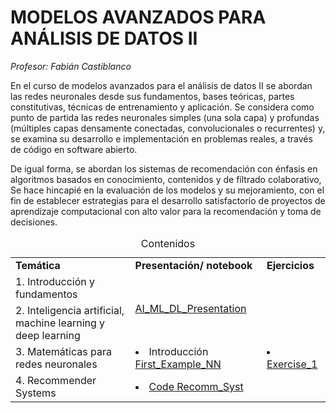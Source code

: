 # **MODELOS AVANZADOS PARA ANÁLISIS DE DATOS II**	

*Profesor: Fabián Castiblanco*


En el curso de modelos avanzados para el análisis de datos II se abordan las redes neuronales desde sus fundamentos, bases teóricas, partes constitutivas, técnicas de entrenamiento y aplicación. Se considera como punto de partida las redes neuronales simples (una sola capa) y profundas (múltiples capas densamente conectadas, convolucionales o recurrentes) y, se examina su desarrollo e implementación en problemas reales, a través de código en software abierto.  

De igual forma, se abordan los sistemas de recomendación con énfasis en algoritmos basados en conocimiento, contenidos y de filtrado colaborativo, Se hace hincapié en la evaluación de los modelos y su mejoramiento, con el fin de establecer estrategias para el desarrollo satisfactorio de proyectos de aprendizaje computacional con alto valor para la recomendación y toma de decisiones.


<table>
<caption>Contenidos</caption>
  <tr>
    <td> <strong>Temática</strong> </td>
    <td> <strong>Presentación/ notebook </strong></td>
    <td> <strong>Ejercicios</strong></td>
  </tr>
<tr>
    <td> 1. Introducción y fundamentos </td>
    <td rowspan="2"><a href="https://github.com/Fabiancaru/Advanced_Methods_Data_Analysis_II/blob/main/Advanced_Methods_in_Data_Analysis_II.pdf">AI_ML_DL_Presentation </td></td>
    <td rowspan="2"></td>
  </tr>
  <tr>
    <td> 2. Inteligencia artificial, machine learning y deep learning 
  </tr>
 <tr>
    <td> 3. Matemáticas para redes neuronales  
    <td> <li> Introducción <a href="https://nbviewer.jupyter.org/github/Fabiancaru/Advanced_Methods_Data_Analysis_II/blob/main/A_First_NN_.ipynb">First_Example_NN</a>
 <!--    <li> <a href="https://nbviewer.jupyter.org/github/Fabiancaru/Advanced_Methods_Data_Analysis_II/blob/main/Data_representation.ipynb"> Data_representation</a>  -->
  <!--       <li> <a href="https://github.com/Fabiancaru/Advanced_Methods_Data_Analysis_II/blob/main/The_engine_of_neural_networks.md"</a>Gradient-based_optimization_Intuitive_idea -->
     <!--    <li> <a href="https://github.com/Fabiancaru/Advanced_Methods_Data_Analysis_II/blob/main/Backpropagation.md"</a>Backpropagation  --> 
    <td> <li> <a href="https://github.com/Fabiancaru/Advanced_Methods_Data_Analysis_II/blob/main/Exercises/Exercise_1.md"> Exercise_1</a>
     <!--    <li> <a href="https://github.com/Fabiancaru/Advanced_Methods_Data_Analysis_II/blob/main/Exercises/Suggested_project/Suggested_project_1.md"> Suggested_project</a></td> -->
  </tr>
<tr>
<!--  <td> 3. Arquitectura y construcción de distintas redes -->

<!--  <td> <li> <a href="https://github.com/Fabiancaru/Advanced_Methods_Data_Analysis_II/blob/main/Architecture.md">Architecture</a> -->
<!--       <li> <a href="https://github.com/Fabiancaru/Advanced_Methods_Data_Analysis_II/blob/main/Architecture2.md">Architecture_2</a> -->
<!--       <li> <a href="https://nbviewer.jupyter.org/github/Fabiancaru/Advanced_Methods_Data_Analysis_II/blob/main/Fashion_opt_Search.ipynb">Hyperparameter_Optimization</a> -->
<!--       <li> <a href="https://github.com/Fabiancaru/Advanced_Methods_Data_Analysis_II/blob/main/Convnets.md">Convnets</a> -->
<!--       <li> <a href="https://nbviewer.org/github/Fabiancaru/Advanced_Methods_Data_Analysis_II/blob/main/Convnets.ipynb">Code Convnets</a> -->
<!--       <li> <a href="https://github.com/Fabiancaru/Advanced_Methods_Data_Analysis_II/blob/main/RNN.md">RNN </a> -->
<!--       <li> <a href="https://nbviewer.org/github/Fabiancaru/Advanced_Methods_Data_Analysis_II/blob/main/LSTM.ipynb">Code RNN_LSTM</a> -->
   
<!--  <td> <li> <a href="https://github.com/Fabiancaru/Advanced_Methods_Data_Analysis_II/blob/main/Exercises/Exercise_2.md"> Exercise_2</a> -->
<!--       <li> <a href="https://github.com/Fabiancaru/Advanced_Methods_Data_Analysis_II/blob/main/Exercises/Exercise_3.md"> Exercise_3 </a> -->
    
    
</tr> 
<td> 4. Recommender Systems 
<td>  <li> <a href="https://nbviewer.org/github/Fabiancaru/Advanced_Methods_Data_Analysis_II/blob/main/Recomm_Syst.ipynb">Code Recomm_Syst</a>
</table> 

